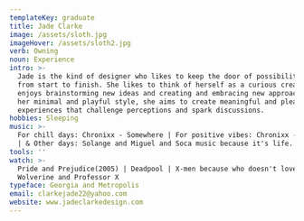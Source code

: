 ```yaml
---
templateKey: graduate
title: Jade Clarke
image: /assets/sloth.jpg
imageHover: /assets/sloth2.jpg
verb: Owning
noun: Experience
intro: >-
  Jade is the kind of designer who likes to keep the door of possibilities open
  from start to finish. She likes to think of herself as a curious creative who
  enjoys brainstorming new ideas and creating and embracing new approaches. With
  her minimal and playful style, she aims to create meaningful and pleasurable
  experiences that challenge perceptions and spark discussions.
hobbies: Sleeping
music: >-
  For chill days: Chronixx - Somewhere | For positive vibes: Chronixx - Champion
  | & Other days: Solange and Miguel and Soca music because it's life.
tools: ''
watch: >-
  Pride and Prejudice(2005) | Deadpool | X-men because who doesn't love
  Wolverine and Professor X
typeface: Georgia and Metropolis
email: clarkejade22@yahoo.com
website: www.jadeclarkedesign.com
---
```


